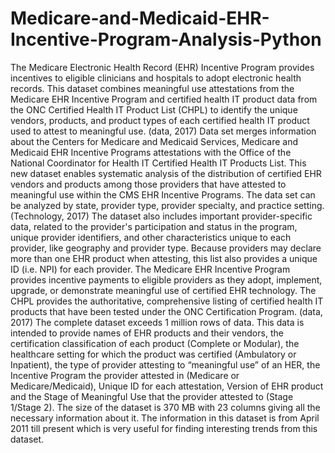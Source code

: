 # Medicare-and-Medicaid-EHR-Incentive-Program-Analysis-Python
The Medicare Electronic Health Record (EHR) Incentive Program provides incentives to eligible clinicians and hospitals to adopt electronic health records. This dataset combines meaningful use attestations from the Medicare EHR Incentive Program and certified health IT product data from the ONC Certified Health IT Product List (CHPL) to identify the unique vendors, products, and product types of each certified health IT product used to attest to meaningful use. (data, 2017) Data set merges information about the Centers for Medicare and Medicaid Services, Medicare and Medicaid EHR Incentive Programs attestations with the Office of the National Coordinator for Health IT Certified Health IT Products List. This new dataset enables systematic analysis of the distribution of certified EHR vendors and products among those providers that have attested to meaningful use within the CMS EHR Incentive Programs. The data set can be analyzed by state, provider type, provider specialty, and practice setting. (Technology, 2017)  The dataset also includes important provider-specific data, related to the provider's participation and status in the program, unique provider identifiers, and other characteristics unique to each provider, like geography and provider type. Because providers may declare more than one EHR product when attesting, this list also provides a unique ID (i.e. NPI) for each provider. The Medicare EHR Incentive Program provides incentive payments to eligible providers as they adopt, implement, upgrade, or demonstrate meaningful use of certified EHR technology. The CHPL provides the authoritative, comprehensive listing of certified health IT products that have been tested under the ONC Certification Program. (data, 2017) The complete dataset exceeds 1 million rows of data. This data is intended to provide names of EHR products and their vendors, the certification classification of each product (Complete or Modular), the healthcare setting for which the product was certified (Ambulatory or Inpatient), the type of provider attesting to “meaningful use” of an HER, the Incentive Program the provider attested in (Medicare or Medicare/Medicaid), Unique ID for each attestation, Version of EHR product and the Stage of Meaningful Use that the provider attested to (Stage 1/Stage 2). The size of the dataset is 370 MB with 23 columns giving all the necessary information about it. The information in this dataset is from April 2011 till present which is very useful for finding interesting trends from this dataset.
